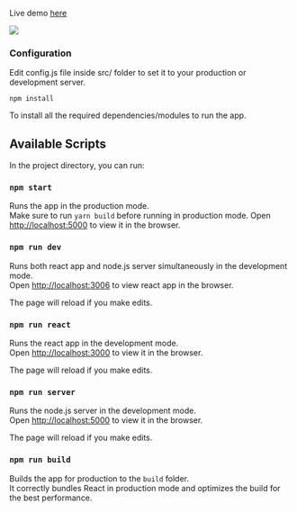 Live demo [here](https://live-chat-nodejs.herokuapp.com/)

![](chat-live.gif)

### Configuration

Edit config.js file inside src/ folder to set it to your production or development server.<br>

`npm install`

To install all the required dependencies/modules to run the app.

## Available Scripts

In the project directory, you can run:


### `npm start`

Runs the app in the production mode.<br>
Make sure to run `yarn build` before running in production mode.
Open [http://localhost:5000](http://localhost:5000) to view it in the browser.

### `npm run dev`

Runs both react app and node.js server simultaneously in the development mode.<br>
Open [http://localhost:3006](http://localhost:3006) to view react app in the browser.

The page will reload if you make edits.<br>

### `npm run react`

Runs the react app in the development mode.<br>
Open [http://localhost:3000](http://localhost:3006) to view it in the browser.

The page will reload if you make edits.<br>

### `npm run server`

Runs the node.js server in the development mode.<br>
Open [http://localhost:5000](http://localhost:5000) to view it in the browser.

The page will reload if you make edits.<br>

### `npm run build`

Builds the app for production to the `build` folder.<br>
It correctly bundles React in production mode and optimizes the build for the best performance.
